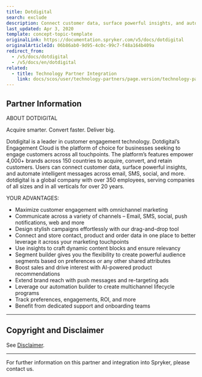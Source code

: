 ```yaml
---
title: Dotdigital
search: exclude
description: Connect customer data, surface powerful insights, and automate intelligent messages across email, SMS, social, and more by integrating Dotdigital into Spryker Commerce OS.
last_updated: Apr 3, 2020
template: concept-topic-template
originalLink: https://documentation.spryker.com/v5/docs/dotdigital
originalArticleId: 06b86ab0-9d95-4c0c-99c7-f48a164b409a
redirect_from:
  - /v5/docs/dotdigital
  - /v5/docs/en/dotdigital
related:
  - title: Technology Partner Integration
    link: docs/scos/user/technology-partners/page.version/technology-partners.html
---
```


## Partner Information

ABOUT DOTDIGITAL

Acquire smarter. Convert faster. Deliver big.

Dotdigital is a leader in customer engagement technology. Dotdigital’s Engagement Cloud is the platform of choice for businesses seeking to engage customers across all touchpoints. The platform’s features empower 4,000+ brands across 150 countries to acquire, convert, and retain customers. Users can connect customer data, surface powerful insights, and automate intelligent messages across email, SMS, social, and more. dotdigital is a global company with over 350 employees, serving companies of all sizes and in all verticals for over 20 years.

YOUR ADVANTAGES:

* Maximize customer engagement with omnichannel marketing
* Communicate across a variety of channels – Email, SMS, social, push notifications, web and more
* Design stylish campaigns effortlessly with our drag-and-drop tool
* Connect and store contact, product and order data in one place to better leverage it across your marketing touchpoints
* Use insights to craft dynamic content blocks and ensure relevancy
* Segment builder gives you the flexibility to create powerful audience segments based on preferences or any other shared attributes
* Boost sales and drive interest with AI-powered product recommendations
* Extend brand reach with push messages and re-targeting ads
* Leverage our automation builder to create multichannel lifecycle programs
* Track preferences, engagements, ROI, and more
* Benefit from dedicated support and onboarding teams

---

## Copyright and Disclaimer

See [Disclaimer](https://github.com/spryker/spryker-documentation).

---
For further information on this partner and integration into Spryker, please contact us.

<div class="hubspot-form js-hubspot-form" data-portal-id="2770802" data-form-id="163e11fb-e833-4638-86ae-a2ca4b929a41" id="hubspot-1"></div>

